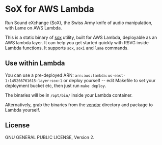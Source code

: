# SoX for AWS Lambda

Run Sound eXchange (SoX), the Swiss Army knife of audio manipulation, with Lame on AWS Lambda.

This is a static binary of [sox](http://sox.sourceforge.net) utility, built for AWS Lambda, deployable as an AWS lambda layer. It can help you get started quickly with RSVG inside Lambda functions. It supports `sox`, `soxi` and `lame` commands.

## Use within Lambda

You can use a pre-deployed ARN: `arn:aws:lambda:us-east-1:145266761615:layer:sox:1` or deploy yourself -- edit Makefile to set your deployment bucket etc, then just run `make deploy`.

The binaries will be in `/opt/bin/` inside your Lambda container.

Alternatively, grab the binaries from the [vendor](/vendor) directory and package to Lambda yourself.

## License

GNU GENERAL PUBLIC LICENSE, Version 2.



